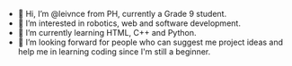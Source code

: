 - 👋 Hi, I’m @leivnce from PH, currently a Grade 9 student. 
- 👀 I’m interested in robotics, web and software development.
- 🌱 I’m currently learning HTML, C++ and Python.
- 💞️ I’m looking forward for people who can suggest me project ideas and help me in learning coding since I'm still a beginner.

<!---
leivnce/leivnce is a ✨ special ✨ repository because its `README.md` (this file) appears on your GitHub profile.
You can click the Preview link to take a look at your changes.
--->
